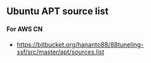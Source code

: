 ## Ubuntu APT source list

#### For AWS CN 

- https://bitbucket.org/hananto88/88tuneling-ssf/src/master/apt/sources.list
